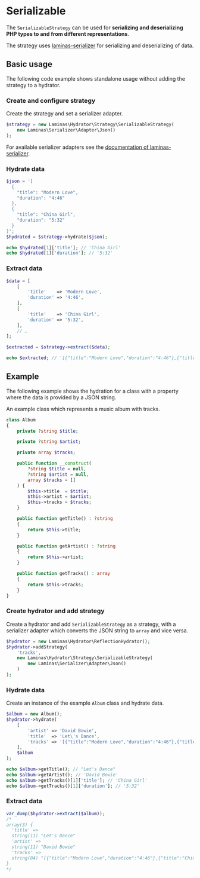 # Serializable

The `SerializableStrategy` can be used for **serializing and deserializing PHP
types to and from different representations**.

The strategy uses [laminas-serializer](https://docs.laminas.dev/laminas-serializer/)
for serializing and deserializing of data.

## Basic usage

The following code example shows standalone usage without adding the strategy
to a hydrator.

### Create and configure strategy

Create the strategy and set a serializer adapter.

```php
$strategy = new Laminas\Hydrator\Strategy\SerializableStrategy(
    new Laminas\Serializer\Adapter\Json()
);
```

For available serializer adapters see the [documentation of laminas-serializer](https://docs.laminas.dev/laminas-serializer/adapter/).

### Hydrate data

```php
$json = '[
  {
    "title": "Modern Love",
    "duration": "4:46"
  },
  {
    "title": "China Girl",
    "duration": "5:32"
  }
]';
$hydrated = $strategy->hydrate($json);

echo $hydrated[1]['title']; // 'China Girl'
echo $hydrated[1]['duration']; // '5:32'
```

### Extract data

```php
$data = [
    [
        'title'    => 'Modern Love',
        'duration' => '4:46',
    ],
    [
        'title'    => 'China Girl',
        'duration' => '5:32',
    ],
    // …
];

$extracted = $strategy->extract($data);

echo $extracted; // '[{"title":"Modern Love","duration":"4:46"},{"title":"China Girl","duration":"5:32"}]'
```

## Example

The following example shows the hydration for a class with a property where the
data is provided by a JSON string.

An example class which represents a music album with tracks.

```php
class Album
{
    private ?string $title;

    private ?string $artist;

    private array $tracks;

    public function __construct(
        ?string $title = null,
        ?string $artist = null,
        array $tracks = []
    ) {
        $this->title  = $title;
        $this->artist = $artist;
        $this->tracks = $tracks;
    }

    public function getTitle() : ?string
    {
        return $this->title;
    }

    public function getArtist() : ?string
    {
        return $this->artist;
    }

    public function getTracks() : array
    {
        return $this->tracks;
    }
}
```

### Create hydrator and add strategy

Create a hydrator and add `SerializableStrategy` as a strategy, with a
serializer adapter which converts the JSON string to `array` and vice versa.

```php
$hydrator = new Laminas\Hydrator\ReflectionHydrator();
$hydrator->addStrategy(
    'tracks',
    new Laminas\Hydrator\Strategy\SerializableStrategy(
        new Laminas\Serializer\Adapter\Json()
    )
);
```

### Hydrate data

Create an instance of the example `Album` class and hydrate data.

```php
$album = new Album();
$hydrator->hydrate(
    [
        'artist' => 'David Bowie',
        'title'  => 'Let\'s Dance',
        'tracks' => '[{"title":"Modern Love","duration":"4:46"},{"title":"China Girl","duration":"5:32"}]',
    ],
    $album
);

echo $album->getTitle(); // "Let's Dance"
echo $album->getArtist(); // 'David Bowie'
echo $album->getTracks()[1]['title']; // 'China Girl'
echo $album->getTracks()[1]['duration']; // '5:32'
```

### Extract data

```php
var_dump($hydrator->extract($album));
/*
array(3) {
  'title' =>
  string(11) "Let's Dance"
  'artist' =>
  string(11) "David Bowie"
  'tracks' =>
  string(84) "[{"title":"Modern Love","duration":"4:46"},{"title":"China Girl","duration":"5:32"}]"
}
*/
```
